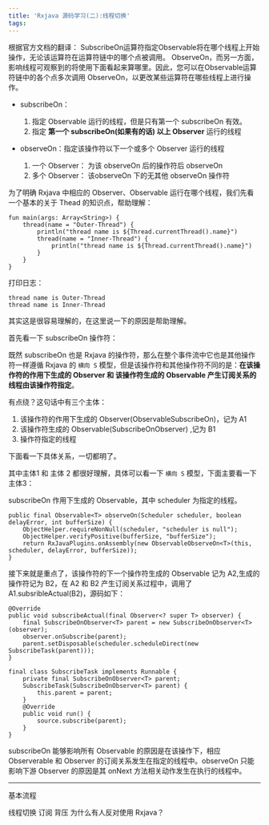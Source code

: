 ```yaml
---
title: 'Rxjava 源码学习(二):线程切换'
tags:
---
```


根据官方文档的翻译：
SubscribeOn运算符指定Observable将在哪个线程上开始操作，无论该运算符在运算符链中的哪个点被调用。 ObserveOn，而另一方面，影响线程可观察到的将使用下面看起来算哪里。因此，您可以在Observable运算符链中的各个点多次调用 ObserveOn，以更改某些运算符在哪些线程上进行操作。



* subscribeOn：
    1. 指定 Observable 运行的线程，但是只有第一个 subscribeOn 有效。
    2. 指定 **第一个 subscribeOn(如果有的话) 以上 Observer** 运行的线程
   
* observeOn：指定该操作符以下一个或多个 Observer 运行的线程
    1. 一个 Observer： 为该 observeOn 后的操作符后 observeOn
    2. 多个 Observer： 该observeOn 下的无其他 observeOn 操作符



为了明确 Rxjava 中相应的 Observer、Observable 运行在哪个线程，我们先看一个基本的关于 Thead 的知识点，帮助理解：

```
fun main(args: Array<String>) {
    thread(name = "Outer-Thread") {
        println("thread name is ${Thread.currentThread().name}")
        thread(name = "Inner-Thread") {
            println("thread name is ${Thread.currentThread().name}")
        }
    }
}
```

打印日志：
```
thread name is Outer-Thread
thread name is Inner-Thread
```


其实这是很容易理解的，在这里说一下的原因是帮助理解。



首先看一下 subscribeOn 操作符：

既然 subscribeOn 也是 Rxjava 的操作符，那么在整个事件流中它也是其他操作符一样遵循 Rxjava 的 `横向 S` 模型，但是该操作符和其他操作符不同的是：**在该操作符的作用下生成的 Observer 和 该操作符生成的 Observable 产生订阅关系的线程由该操作符指定**。

有点绕？这句话中有三个主体：
1. 该操作符的作用下生成的 Observer(ObservableSubscribeOn)，记为 A1
2. 该操作符生成的 Observable(SubscribeOnObserver) ,记为 B1
3. 操作符指定的线程

下面看一下具体关系，一切都明了。


其中主体1 和 主体 2 都很好理解，具体可以看一下 `横向 S` 模型，下面主要看一下主体3：


subscribeOn 作用下生成的 Observable，其中 scheduler 为指定的线程。
```
public final Observable<T> observeOn(Scheduler scheduler, boolean delayError, int bufferSize) {
    ObjectHelper.requireNonNull(scheduler, "scheduler is null");
    ObjectHelper.verifyPositive(bufferSize, "bufferSize");
    return RxJavaPlugins.onAssembly(new ObservableObserveOn<T>(this, scheduler, delayError, bufferSize));
}
```

接下来就是重点了，该操作符的下一个操作符生成的 Observable 记为 A2,生成的 操作符记为 B2，在 A2 和 B2 产生订阅关系过程中，调用了 A1.subsribleActual(B2)，源码如下：

```
@Override
public void subscribeActual(final Observer<? super T> observer) {
    final SubscribeOnObserver<T> parent = new SubscribeOnObserver<T>(observer);
    observer.onSubscribe(parent);
    parent.setDisposable(scheduler.scheduleDirect(new SubscribeTask(parent)));
}
```

```
final class SubscribeTask implements Runnable {
    private final SubscribeOnObserver<T> parent;
    SubscribeTask(SubscribeOnObserver<T> parent) {
        this.parent = parent;
    }
    @Override
    public void run() {
        source.subscribe(parent);
    }
}
```






subscribeOn 能够影响所有 Observable 的原因是在该操作下，相应 Observerable 和 Observer 的订阅关系发生在指定的线程中。observeOn 只能影响下游 Observer 的原因是其 onNext 方法相关动作发生在执行的线程中。






---
基本流程

线程切换
订阅 
背压
为什么有人反对使用 Rxjava？